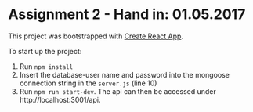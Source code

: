 # Assignment 2 - Hand in: 01.05.2017

This project was bootstrapped with [Create React App](https://github.com/facebookincubator/create-react-app).

To start up the project:
1. Run `npm install`
2. Insert the database-user name and password into the mongoose connection string in the `server.js` (line 10)
3. Run `npm run start-dev`. The api can then be accessed under http://localhost:3001/api.
